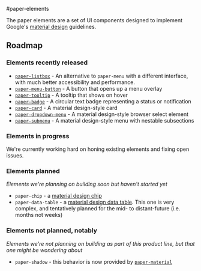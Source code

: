 #paper-elements

The paper elements are a set of UI components designed to implement Google's [material design](http://www.google.com/design/spec/material-design/introduction.html) guidelines.

## Roadmap

### Elements recently released

* [`paper-listbox`](https://github.com/polymerelements/paper-listbox) - An alternative to `paper-menu` with a different interface, with much better accessibility and performance.
* [`paper-menu-button`](https://github.com/polymerelements/paper-menu-button) - A button that opens up a menu overlay
* [`paper-tooltip`](https://github.com/polymerelements/paper-tooltip) - A tooltip that shows on hover
* [`paper-badge`](https://github.com/polymerelements/paper-badge) - A circular text badge representing a status or notification
* [`paper-card`](https://github.com/polymerelements/paper-card) - A material design-style card
* [`paper-dropdown-menu`](https://github.com/polymerelements/paper-dropdown-menu) - A material design-style browser select element
* [`paper-submenu`](https://github.com/polymerelements/paper-menu) - A material design-style menu with nestable subsections 

### Elements in progress

We're currently working hard on honing existing elements and fixing open issues. 

### Elements planned
_Elements we're planning on building soon but haven't started yet_

* `paper-chip` - a [material design chip](http://www.google.com/design/spec/components/chips.html)
* `paper-data-table` - a [material design data table](http://www.google.com/design/spec/components/data-tables.html). This one is very complex, and tentatively planned for the mid- to distant-future (i.e. months not weeks)

### Elements not planned, notably
_Elements we're not planning on building as part of this product line, but that one might be wondering about_

* `paper-shadow` - this behavior is now provided by [`paper-material`](https://github.com/polymerelements/paper-material)
